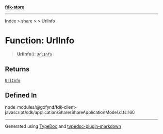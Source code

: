 [**fdk-store**](../../../README.md)
***

[Index](../../../API.md) > [share](../../README.md) > [<internal>](../README.md) > UrlInfo

# Function: UrlInfo

> **UrlInfo**(): [`UrlInfo`](../type-aliases/type-alias.UrlInfo.md)

## Returns

[`UrlInfo`](../type-aliases/type-alias.UrlInfo.md)

## Defined In

node\_modules/@gofynd/fdk-client-javascript/sdk/application/Share/ShareApplicationModel.d.ts:160

***
Generated using [TypeDoc](https://typedoc.org/) and [typedoc-plugin-markdown](https://www.npmjs.com/package/typedoc-plugin-markdown)
